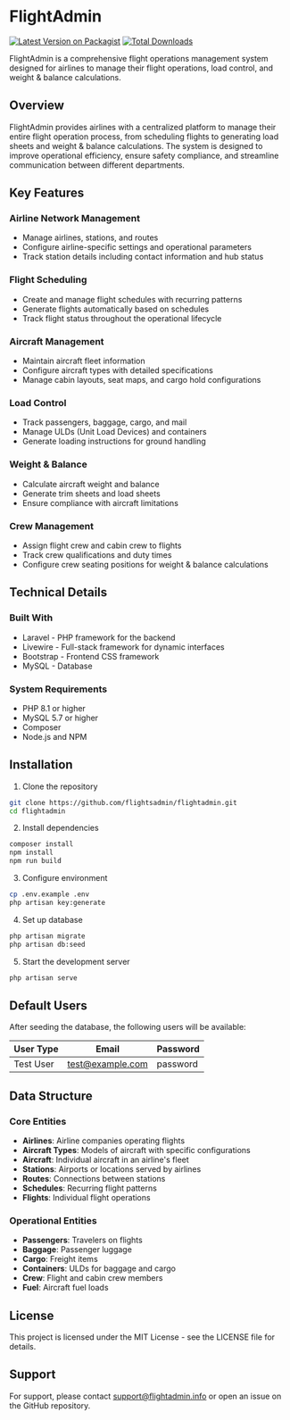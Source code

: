 # FlightAdmin

[![Latest Version on Packagist](https://img.shields.io/packagist/v/flightsadmin/flightadmin.svg?style=flat-square)](https://packagist.org/packages/flightsadmin/flightadmin)
[![Total Downloads](https://img.shields.io/packagist/dt/flightsadmin/flightadmin.svg?style=flat-square)](https://packagist.org/packages/flightsadmin/flightadmin)

FlightAdmin is a comprehensive flight operations management system designed for airlines to manage their flight operations, load control, and weight & balance calculations.

## Overview

FlightAdmin provides airlines with a centralized platform to manage their entire flight operation process, from scheduling flights to generating load sheets and weight & balance calculations. The system is designed to improve operational efficiency, ensure safety compliance, and streamline communication between different departments.

## Key Features

### Airline Network Management
- Manage airlines, stations, and routes
- Configure airline-specific settings and operational parameters
- Track station details including contact information and hub status

### Flight Scheduling
- Create and manage flight schedules with recurring patterns
- Generate flights automatically based on schedules
- Track flight status throughout the operational lifecycle

### Aircraft Management
- Maintain aircraft fleet information
- Configure aircraft types with detailed specifications
- Manage cabin layouts, seat maps, and cargo hold configurations

### Load Control
- Track passengers, baggage, cargo, and mail
- Manage ULDs (Unit Load Devices) and containers
- Generate loading instructions for ground handling

### Weight & Balance
- Calculate aircraft weight and balance
- Generate trim sheets and load sheets
- Ensure compliance with aircraft limitations

### Crew Management
- Assign flight crew and cabin crew to flights
- Track crew qualifications and duty times
- Configure crew seating positions for weight & balance calculations

## Technical Details

### Built With
- Laravel - PHP framework for the backend
- Livewire - Full-stack framework for dynamic interfaces
- Bootstrap - Frontend CSS framework
- MySQL - Database

### System Requirements
- PHP 8.1 or higher
- MySQL 5.7 or higher
- Composer
- Node.js and NPM

## Installation

1. Clone the repository
```bash
git clone https://github.com/flightsadmin/flightadmin.git
cd flightadmin
```

2. Install dependencies
```bash
composer install
npm install
npm run build
```

3. Configure environment
```bash
cp .env.example .env
php artisan key:generate
```

4. Set up database
```bash
php artisan migrate
php artisan db:seed
```

5. Start the development server
```bash
php artisan serve
```

## Default Users

After seeding the database, the following users will be available:

| User Type | Email | Password |
|-----------|-------|----------|
| Test User | test@example.com | password |

## Data Structure

### Core Entities
- **Airlines**: Airline companies operating flights
- **Aircraft Types**: Models of aircraft with specific configurations
- **Aircraft**: Individual aircraft in an airline's fleet
- **Stations**: Airports or locations served by airlines
- **Routes**: Connections between stations
- **Schedules**: Recurring flight patterns
- **Flights**: Individual flight operations

### Operational Entities
- **Passengers**: Travelers on flights
- **Baggage**: Passenger luggage
- **Cargo**: Freight items
- **Containers**: ULDs for baggage and cargo
- **Crew**: Flight and cabin crew members
- **Fuel**: Aircraft fuel loads

## License

This project is licensed under the MIT License - see the LICENSE file for details.

## Support

For support, please contact support@flightadmin.info or open an issue on the GitHub repository.
